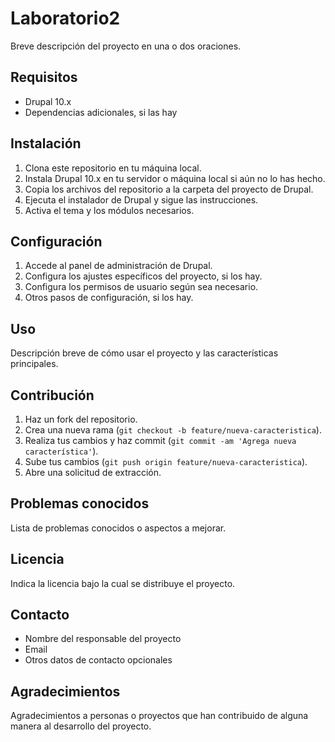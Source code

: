# Laboratorio2

Breve descripción del proyecto en una o dos oraciones.

## Requisitos

- Drupal 10.x
- Dependencias adicionales, si las hay

## Instalación

1. Clona este repositorio en tu máquina local.
2. Instala Drupal 10.x en tu servidor o máquina local si aún no lo has hecho.
3. Copia los archivos del repositorio a la carpeta del proyecto de Drupal.
4. Ejecuta el instalador de Drupal y sigue las instrucciones.
5. Activa el tema y los módulos necesarios.

## Configuración

1. Accede al panel de administración de Drupal.
2. Configura los ajustes específicos del proyecto, si los hay.
3. Configura los permisos de usuario según sea necesario.
4. Otros pasos de configuración, si los hay.

## Uso

Descripción breve de cómo usar el proyecto y las características principales.

## Contribución

1. Haz un fork del repositorio.
2. Crea una nueva rama (`git checkout -b feature/nueva-caracteristica`).
3. Realiza tus cambios y haz commit (`git commit -am 'Agrega nueva característica'`).
4. Sube tus cambios (`git push origin feature/nueva-caracteristica`).
5. Abre una solicitud de extracción.

## Problemas conocidos

Lista de problemas conocidos o aspectos a mejorar.

## Licencia

Indica la licencia bajo la cual se distribuye el proyecto.

## Contacto

- Nombre del responsable del proyecto
- Email
- Otros datos de contacto opcionales

## Agradecimientos

Agradecimientos a personas o proyectos que han contribuido de alguna manera al desarrollo del proyecto.
